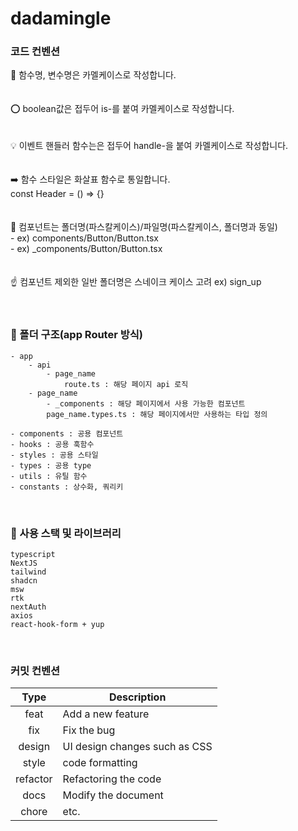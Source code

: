 # dadamingle

### 코드 컨벤션

<aside>
🐫 함수명, 변수명은 카멜케이스로 작성합니다.

</aside>
<br/>
<br/>
<aside>
⭕ boolean값은 접두어 is-를 붙여 카멜케이스로 작성합니다.

</aside>
<br/>
<br/>
<aside>
💡 이벤트 핸들러 함수는은 접두어 handle-을 붙여 카멜케이스로 작성합니다.

</aside>
<br/>
<br/>
<aside>
➡️ 함수 스타일은 화살표 함수로 통일합니다. <br/>
const Header = () ⇒ {}

</aside>
<br/>
<br/>
<aside>
🧩 컴포넌트는 폴더명(파스칼케이스)/파일명(파스칼케이스, 폴더명과 동일) <br/>
- ex) components/Button/Button.tsx <br/>
- ex) _components/Button/Button.tsx

</aside>
<br/>
<br/>

<aside>
☝ 컴포넌트 제외한 일반 폴더명은 스네이크 케이스 고려 ex) sign_up

</aside>
<br/>
<br/>

### 📁 폴더 구조(app Router 방식)
<aside>

```
- app
	- api
		- page_name
			route.ts : 해당 페이지 api 로직
	- page_name
		- _components : 해당 페이지에서 사용 가능한 컴포넌트
		page_name.types.ts : 해당 페이지에서만 사용하는 타입 정의

- components : 공용 컴포넌트
- hooks : 공용 훅함수
- styles : 공용 스타일
- types : 공용 type
- utils : 유틸 함수
- constants : 상수화, 쿼리키
```

</aside>
<br/>

### 🎃 사용 스택 및 라이브러리

```
typescript
NextJS
tailwind
shadcn
msw
rtk
nextAuth
axios
react-hook-form + yup
```

<br/>

### 커밋 컨벤션

|   Type   | Description                   |
| :------: | ----------------------------- |
|   feat   | Add a new feature             |
|   fix    | Fix the bug                   |
|  design  | UI design changes such as CSS |
|  style   | code formatting               |
| refactor | Refactoring the code          |
|   docs   | Modify the document           |
|  chore   | etc.                          |

<br>
